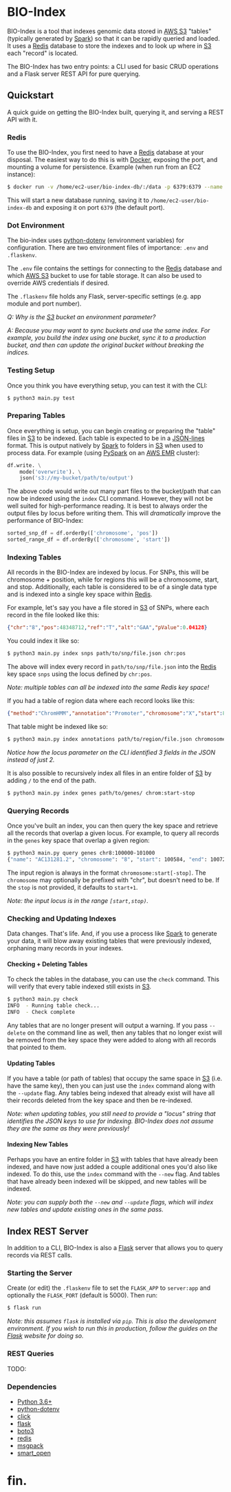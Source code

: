 # BIO-Index

BIO-Index is a tool that indexes genomic data stored in [AWS S3][s3] "tables" (typically generated by [Spark][spark]) so that it can be rapidly queried and loaded. It uses a [Redis][redis] database to store the indexes and to look up where in [S3][s3] each "record" is located.

The BIO-Index has two entry points: a CLI used for basic CRUD operations and a Flask server REST API for pure querying. 

## Quickstart

A quick guide on getting the BIO-Index built, querying it, and serving a REST API with it.

### Redis

To use the BIO-Index, you first need to have a [Redis][redis] database at your disposal. The easiest way to do this is with [Docker][docker], exposing the port, and mounting a volume for persistence. Example (when run from an EC2 instance):

```bash
$ docker run -v /home/ec2-user/bio-index-db/:/data -p 6379:6379 --name bioindex -d redis
```

This will start a new database running, saving it to `/home/ec2-user/bio-index-db` and exposing it on port `6379` (the default port).

### Dot Environment

The bio-index uses [python-dotenv][dotenv] (environment variables) for configuration. There are two environment files of importance: `.env` and `.flaskenv`.

The `.env` file contains the settings for connecting to the [Redis][redis] database and which [AWS S3][s3] bucket to use for table storage. It can also be used to override AWS credentials if desired.

The `.flaskenv` file holds any Flask, server-specific settings (e.g. app module and port number).

_Q: Why is the [S3][s3] bucket an environment parameter?_

_A: Because you may want to sync buckets and use the same index. For example, you build the index using one bucket, sync it to a production bucket, and then can update the original bucket without breaking the indices._

### Testing Setup

Once you think you have everything setup, you can test it with the CLI:

```bash
$ python3 main.py test
```

### Preparing Tables

Once everything is setup, you can begin creating or preparing the "table" files in [S3][s3] to be indexed. Each table is expected to be in a [JSON-lines][json-lines] format. This is output natively by [Spark][spark] to folders in [S3][s3] when used to process data. For example (using [PySpark][pyspark] on an [AWS EMR][emr] cluster):

```python
df.write. \
    mode('overwrite'). \
    json('s3://my-bucket/path/to/output')
```

The above code would write out many part files to the bucket/path that can now be indexed using the `index` CLI command. However, they will not be well suited for high-performance reading. It is best to always order the output files by locus before writing them. This will _dramatically_ improve the performance of BIO-Index:

```python
sorted_snp_df = df.orderBy(['chromosome', 'pos'])
sorted_range_df = df.orderBy(['chromosome', 'start'])
```

### Indexing Tables

All records in the BIO-Index are indexed by locus. For SNPs, this will be chromosome + position, while for regions this will be a chromosome, start, and stop. Additionally, each table is considered to be of a single data type and is indexed into a single key space within [Redis][redis].

For example, let's say you have a file stored in [S3][s3] of SNPs, where each record in the file looked like this:

```json
{"chr":"8","pos":48348712,"ref":"T","alt":"GAA","pValue":0.04128}
```

You could index it like so:

```bash
$ python3 main.py index snps path/to/snp/file.json chr:pos
```

The above will index every record in `path/to/snp/file.json` into the [Redis][redis] key space `snps` using the locus defined by `chr:pos`.

_Note: multiple tables can all be indexed into the same Redis key space!_

If you had a table of region data where each record looks like this:

```json
{"method":"ChromHMM","annotation":"Promoter","chromosome":"X","start":83282,"end":83499,"score":34}
```

That table might be indexed like so:

```bash
$ python3 main.py index annotations path/to/region/file.json chromosome:start-end
```

_Notice how the locus parameter on the CLI identified 3 fields in the JSON instead of just 2._

It is also possible to recursively index all files in an entire folder of [S3][s3] by adding `/` to the end of the path.

```bash
$ python3 main.py index genes path/to/genes/ chrom:start-stop
```

### Querying Records

Once you've built an index, you can then query the key space and retrieve all the records that overlap a given locus. For example, to query all records in the `genes` key space that overlap a given region:

```bash
$ python3 main.py query genes chr8:100000-101000
{"name": "AC131281.2", "chromosome": "8", "start": 100584, "end": 100728, "ensemblId": "ENSG00000254193", "type": "processed_pseudogene"}
```

The input region is always in the format `chromosome:start[-stop]`. The `chromosome` may optionally be prefixed with "chr", but doesn't need to be. If the `stop` is not provided, it defaults to `start+1`.

_Note: the input locus is in the range `[start,stop)`._

### Checking and Updating Indexes

Data changes. That's life. And, if you use a process like [Spark][spark] to generate your data, it will blow away existing tables that were previously indexed, orphaning many records in your indexes.

#### Checking + Deleting Tables

To check the tables in the database, you can use the `check` command. This will verify that every table indexed still exists in [S3][s3].

```bash
$ python3 main.py check
INFO  - Running table check...
INFO  - Check complete
```

Any tables that are no longer present will output a warning. If you pass `--delete` on the command line as well, then any tables that no longer exist will be removed from the key space they were added to along with all records that pointed to them.

#### Updating Tables

If you have a table (or path of tables) that occupy the same space in [S3][s3] (i.e. have the same key), then you can just use the `index` command along with the `--update` flag. Any tables being indexed that already exist will have all their records deleted from the key space and then be re-indexed.

_Note: when updating tables, you still need to provide a "locus" string that identifies the JSON keys to use for indexing. BIO-Index does not assume they are the same as they were previously!_

#### Indexing New Tables

Perhaps you have an entire folder in [S3][s3] with tables that have already been indexed, and have now just added a couple additional ones you'd also like indexed. To do this, use the `index` command with the `--new` flag. And tables that have already been indexed will be skipped, and new tables will be indexed.

_Note: you can supply both the `--new` and `--update` flags, which will index new tables and update existing ones in the same pass._

## Index REST Server

In addition to a CLI, BIO-Index is also a [Flask][flask] server that allows you to query records via REST calls.

### Starting the Server

Create (or edit) the `.flaskenv` file to set the `FLASK_APP` to `server:app` and optionally the `FLASK_PORT` (default is 5000). Then run:

```bash
$ flask run
```

_Note: this assumes `flask` is installed via `pip`. This is also the development environment. If you wish to run this in production, follow the guides on the [Flask][flask] website for doing so._

### REST Queries

TODO:

### Dependencies

* [Python 3.6+][python]
* [python-dotenv][dotenv]
* [click][click]
* [flask][flask]
* [boto3][boto3]
* [redis][python-redis]
* [msgpack][msgpack]
* [smart_open][smart_open]

# fin.

[python]: https://www.python.org/
[dotenv]: https://saurabh-kumar.com/python-dotenv/
[redis]: https://redis.io/
[docker]: https://hub.docker.com/_/redis/
[s3]: https://docs.aws.amazon.com/AmazonS3/latest/dev/Welcome.html
[emr]: https://aws.amazon.com/emr/
[click]: https://click.palletsprojects.com/en/7.x/quickstart/
[flask]: https://www.palletsprojects.com/p/flask/
[boto3]: https://aws.amazon.com/sdk-for-python/
[msgpack]: https://msgpack-python.readthedocs.io/en/latest/api.html
[smart_open]: https://pypi.org/project/smart-open/
[python-redis]: https://pypi.org/project/redis/
[spark]: https://spark.apache.org/
[pyspark]: https://spark.apache.org/docs/latest/api/python/pyspark.html
[json-lines]: http://jsonlines.org/examples/
